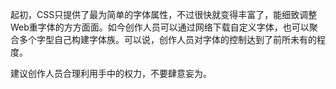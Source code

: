 起初，CSS只提供了最为简单的字体属性，不过很快就变得丰富了，能细致调整Web重字体的方方面面。如今创作人员可以通过网络下载自定义字体，也可以聚合多个字型自己构建字体族。可以说，创作人员对字体的控制达到了前所未有的程度。

建议创作人员合理利用手中的权力，不要肆意妄为。
